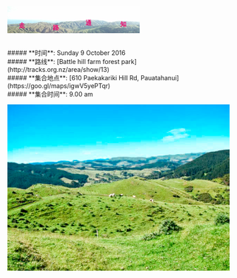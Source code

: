 ![skyline](_images/skyline2.png)

<br/>
##### **时间**: Sunday 9 October 2016
<br/>
##### **路线**: [Battle hill farm forest park](http://tracks.org.nz/area/show/13)
<br/>
##### **集合地点**: [610 Paekakariki Hill Rd, Pauatahanui](https://goo.gl/maps/igwV5yePTqr)
<br/>
##### **集合时间**: 9.00 am 

<br/>









![battle_hill2](_images/battle_hill2.jpg)
<br/>


